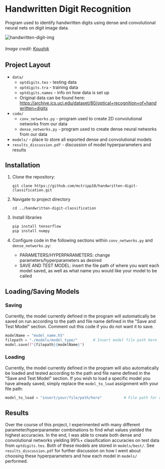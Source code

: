 # Handwritten Digit Recognition

Program used to identify handwritten digits using dense and convolutional neural nets on digit image data.

![handwritten-digit-img](https://miro.medium.com/v2/resize:fit:720/format:webp/1*SfRJNb5dOOPZYEFY5jDRqA.png)
###### Image credit: [Koushik](https://medium.com/@koushikkushal95/mnist-hand-written-digit-classification-using-neural-network-from-scratch-54da85712a06)

## Project Layout

- `data/`
	- `optdigits.tes` - testing data
	- `optdigits.tra` - training data
	- `optdigits.names` - info on how data is set up
	-  Original data can be found here: https://archive.ics.uci.edu/dataset/80/optical+recognition+of+handwritten+digits
 - `code/`
	- `conv_networks.py` - program used to create 2D convolutional networks from our data
	- `dense_networks.py` - program used to create dense neural networks from our data
 - `models/` - place to store all exported dense and convolutional models
 - `results_discussion.pdf` - discussion of model hyperparameters and results

## Installation

1. Clone the repository:
   ```
   git clone https://github.com/mctripp10/handwritten-digit-classification.git
   ```
   
2. Navigate to project directory
   ```
   cd ../handwritten-digit-classification
   ```
   
3. Install libraries
   ```bash
   pip install tensorflow
   pip install numpy
   ```

4. Configure code in the following sections within `conv_networks.py` and `dense_networks.py`:
   - PARAMETERS/HYPERPARAMETERS: change parameters/hyperparameters as desired
   - SAVE AND TEST MODEL: insert the file path of where you want each model saved, as 
well as what name you would like your model to be called

## Loading/Saving Models

### Saving
Currently, the model currently defined in the program will automatically be saved on run according to the path and file name defined in the "Save and Test Model" section. 
Comment out this code if you do not want it to save.
```Python
modelName = "model_name.h5"
filepath = "./models/model_type/"       # Insert model file path here
model.save(f"{filepath}{modelName}")
```
 ### Loading
 Currently, the model currently defined in the program will also automatically be loaded and tested according to the path and file name defined in the "Save and Test Model"
 section. If you wish to load a specific model you have already saved, simply replace the `model_to_load` assignment with your file path:
 ```Python
model_to_load = "insert/your/file/path/here"          # File path for desired model to load and test
```

## Results
Over the course of this project, I experimented with many different parameter/hyperparameter combinations 
to find what values yielded the highest accuracies. In the end, I was able to create both dense and convolutional
networks yielding 99%+ classification accuracies on test data from `optdigits.tes`. Both of these models are stored
in `models/best/`. See `results_discussion.pdf` for further discussion on how I went about choosing these 
hyperparameters and how each model in `models/` performed. 
